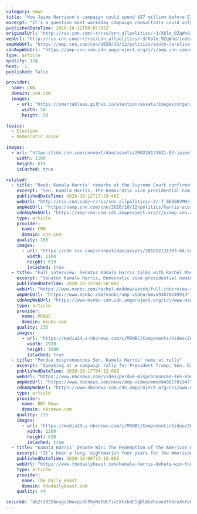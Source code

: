 ```yaml
---
category: news
title: "How Jaime Harrison's campaign could spend $57 million before Election Day"
excerpt: "It's a question most workaday campaign consultants could only dream of: how to spend $57 million in South Carolina in the final three weeks before Election Day, with voting already underway.\n    \n"
publishedDateTime: 2020-10-12T09:07:03Z
originalUrl: "http://rss.cnn.com/~r/rss/cnn_allpolitics/~3/Xble_9ZqWnU/index.html"
webUrl: "http://rss.cnn.com/~r/rss/cnn_allpolitics/~3/Xble_9ZqWnU/index.html"
ampWebUrl: "https://amp.cnn.com/cnn/2020/10/12/politics/south-carolina-senate-race-jaime-harrison-money-lindsey-graham/index.html"
cdnAmpWebUrl: "https://amp-cnn-com.cdn.ampproject.org/c/s/amp.cnn.com/cnn/2020/10/12/politics/south-carolina-senate-race-jaime-harrison-money-lindsey-graham/index.html"
type: article
quality: 174
heat: -1
published: false

provider:
  name: CNN
  domain: cnn.com
  images:
    - url: "https://smartableai.github.io/election/assets/images/organizations/cnn.com-50x50.jpg"
      width: 50
      height: 50

topics:
  - Election
  - Democratic Voice

images:
  - url: "https://cdn.cnn.com/cnnnext/dam/assets/200226171621-02-jaime-harrison-0120-super-tease.jpg"
    width: 1100
    height: 619
    isCached: true

related:
  - title: "Read: Kamala Harris' remarks at the Supreme Court confirmation hearing"
    excerpt: "Sen. Kamala Harris, the Democratic vice presidential nominee and a member of the Senate Judiciary Committee, spoke at the Supreme Court confirmation hearing of Amy Coney Barrett Monday remotely from her Senate office.\n    \n"
    publishedDateTime: 2020-10-12T17:29:40Z
    webUrl: "http://rss.cnn.com/~r/rss/cnn_allpolitics/~3/-7_0ESG6VMM/index.html"
    ampWebUrl: "https://amp.cnn.com/cnn/2020/10/12/politics/harris-scotus-hearing-remarks/index.html"
    cdnAmpWebUrl: "https://amp-cnn-com.cdn.ampproject.org/c/s/amp.cnn.com/cnn/2020/10/12/politics/harris-scotus-hearing-remarks/index.html"
    type: article
    provider:
      name: CNN
      domain: cnn.com
    quality: 185
    images:
      - url: "https://cdn.cnn.com/cnnnext/dam/assets/201012131303-04-barrett-hearing-1012-screengrab-super-tease.jpg"
        width: 1100
        height: 619
        isCached: true
  - title: "Full interview: Senator Kamala Harris talks with Rachel Maddow"
    excerpt: "Senator Kamala Harris, Democratic vice presidential nominee, talks with Rachel Maddow about the campaign, the coronavirus, the Supreme Court, and a certain fly."
    publishedDateTime: 2020-10-15T04:58:00Z
    webUrl: "https://www.msnbc.com/rachel-maddow/watch/full-interview-senator-kamala-harris-talks-with-rachel-maddow-93870149913?cid=sm_npd_ms_tw_ma"
    ampWebUrl: "https://www.msnbc.com/msnbc/amp-video/mmvo93870149913"
    cdnAmpWebUrl: "https://www-msnbc-com.cdn.ampproject.org/c/s/www.msnbc.com/msnbc/amp-video/mmvo93870149913"
    type: article
    provider:
      name: MSNBC
      domain: msnbc.com
    quality: 135
    images:
      - url: "https://media14.s-nbcnews.com/i/MSNBC/Components/Video/202010/n_maddow_fullharris_201014_1920x1080.jpg"
        width: 1920
        height: 1080
        isCached: true
  - title: "Perdue mispronounces Sen. Kamala Harris' name at rally"
    excerpt: "Speaking at a campaign rally for President Trump, Sen. David Perdue mispronounced Sen. Kamala Harris' first name."
    publishedDateTime: 2020-10-17T04:12:00Z
    webUrl: "https://www.nbcnews.com/video/perdue-mispronounces-sen-kamala-harris-name-at-rally-94021701947"
    ampWebUrl: "https://www.nbcnews.com/news/amp-video/mmvo94021701947"
    cdnAmpWebUrl: "https://www-nbcnews-com.cdn.ampproject.org/c/s/www.nbcnews.com/news/amp-video/mmvo94021701947"
    type: article
    provider:
      name: NBC News
      domain: nbcnews.com
    quality: 135
    images:
      - url: "https://media13.s-nbcnews.com/j/MSNBC/Components/Video/202010/f_mo_la_perdue_name_201016.nbcnews-fp-1200-630.jpg"
        width: 1200
        height: 630
        isCached: true
  - title: "Kamala Harris’ Debate Win: The Redemption of the American Woman Has Begun"
    excerpt: "It’s been a long, nightmarish four years for the American woman. But we’re coming back, and the Democratic veep is leading the way."
    publishedDateTime: 2020-10-08T17:15:00Z
    webUrl: "https://www.thedailybeast.com/kamala-harris-debate-win-the-redemption-of-the-american-woman-has-begun"
    type: article
    provider:
      name: The Daily Beast
      domain: thedailybeast.com
    quality: 44

secured: "QGZ+I0Z5hexgc1Wocq/8CPhyMaTbLYivEXtsbdCSgDl8uVhcoeUftkcnXnYvUggEpnCCRY8oAcLXDh1hZRPs4rDISmURrIAYkyQ9zNXfrKFr1ZBdqLWu7D8F2NWoh/5QA8Lb2gz3UplJe2IipJ+Gs3KwWNM9UAtj42LLMUKBkhA63ZveJz1+9hxl7CywBG2B/HdvzXivczR+Ia/ss51xY8Un/52O/Sa1tk314LKSwKQDjxzCwn5CVheCIFf16o7D5SMNl3XMUs/ahGmXiTh/JrD63AdqP5F5l/f54nyRK2UhbwKym8MHVVrKCRaLxjPPnHVlp1CVaAe/J26QLLVRROWIyjGzTQzHtezM01bjnU0=;jys9E8oQXbXe0h23QQeMrw=="
---
```



